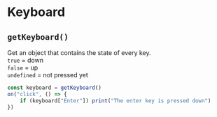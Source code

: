 # Keyboard

## `getKeyboard()`
Get an object that contains the state of every key.
<br>`true` = down
<br>`false` = up
<br>`undefined` = not pressed yet
```js
const keyboard = getKeyboard()
on("click", () => {
	if (keyboard["Enter"]) print("The enter key is pressed down")
})
```